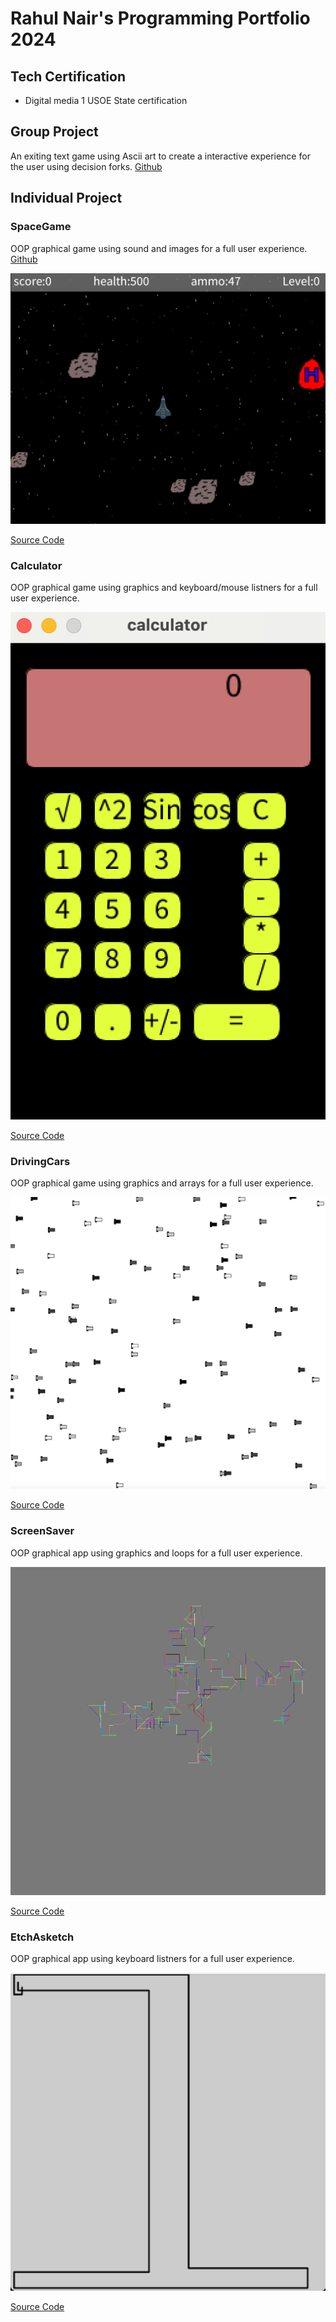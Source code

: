 # Rahul Nair's Programming Portfolio 2024

## Tech Certification
* Digital media 1 USOE State certification

## Group Project
An exiting text game using Ascii art to create a interactive experience for the user using decision forks.
[Github](https://github.com/Rahul7834/Empty-Rooms)

## Individual Project

### SpaceGame
OOP graphical game using sound and images for a full user experience.
[Github](https://github.com/Rahul7834/CryptoRealm)

![Gameplay](https://github.com/Rahul7834/programmingportfolio/blob/main/images/SpaceGame.png?raw=true)

[Source Code](https://github.com/Rahul7834/programmingportfolio/blob/main/src/SpaceGame%207.zip)

### Calculator
OOP graphical game using graphics and keyboard/mouse listners for a full user experience.

![Images](https://github.com/Rahul7834/programmingportfolio/blob/main/images/Main.png)

[Source Code](https://github.com/Rahul7834/programmingportfolio/blob/main/src/calculatorkeyboard.zip)

### DrivingCars
OOP graphical game using graphics and arrays for a full user experience.

![Images](https://github.com/Rahul7834/programmingportfolio/blob/main/images/DrivingCars.png)

[Source Code](https://github.com/Rahul7834/programmingportfolio/blob/main/src/DriveCars.zip)

### ScreenSaver
OOP graphical app using graphics and loops for a full user experience.

![Images](https://github.com/Rahul7834/programmingportfolio/blob/main/images/Screensaver.png)

[Source Code](https://github.com/Rahul7834/programmingportfolio/blob/main/src/screensaver.zip)

### EtchAsketch
OOP graphical app using keyboard listners for a full user experience.

![Images](https://github.com/Rahul7834/programmingportfolio/blob/main/images/EtchAsketch.png)

[Source Code](https://github.com/Rahul7834/programmingportfolio/blob/main/src/EtchAsketch.zip)
